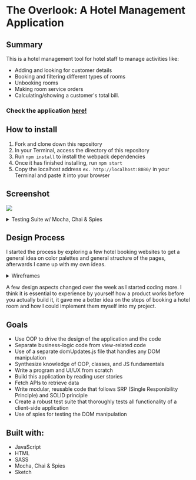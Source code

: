 # The Overlook: A Hotel Management Application

## Summary

This is a hotel management tool for hotel staff to manage activities like:
- Adding and looking for customer details
- Booking and filtering different types of rooms
- Unbooking rooms
- Making room service orders
- Calculating/showing a customer's total bill.

### Check the application [here!](https://edwindelbosque.github.io/TheOverlook/)

## How to install

1. Fork and clone down this repository
2. In your Terminal, access the directory of this repository
3. Run `npm install` to install the webpack dependencies
4. Once it has finished installing, run `npm start`
5. Copy the localhost address `ex. http://localhost:8080/` in your Terminal and paste it into your browser

## Screenshot

![](https://user-images.githubusercontent.com/48811985/65099662-2d136880-d9b7-11e9-954a-1fb5db27c78c.gif)
<details>
 <summary>Testing Suite w/ Mocha, Chai & Spies</summary>
<img width="601" src="https://user-images.githubusercontent.com/48811985/65086593-e9faca80-d9a1-11e9-9876-09e86e868111.png">
</details>

## Design Process

I started the process by exploring a few hotel booking websites to get a general idea on color palettes and general structure of the pages, afterwards I came up with my own ideas.

<details>
  <summary>Wireframes</summary>
<img width="600" src="https://user-images.githubusercontent.com/48811985/65087578-d2bddc00-d9a5-11e9-8999-ff7099f07455.jpg">
<img width="600" src="https://user-images.githubusercontent.com/48811985/65087436-37c50200-d9a5-11e9-8de9-78a8bcb2587f.jpg">
<img width="1431"  src="https://user-images.githubusercontent.com/48811985/65087026-9e492080-d9a3-11e9-9803-23818bb69810.png">
<img width="1552" src="https://user-images.githubusercontent.com/48811985/65087038-a739f200-d9a3-11e9-92b7-a21a88dbb879.png">
  </details>

A few design aspects changed over the week as I started coding more.
I think it is essential to experience by yourself how a product works before you actually build it, it gave me a better idea on the steps of booking a hotel room and how I could implement them myself into my project.

## Goals

- Use OOP to drive the design of the application and the code
- Separate business-logic code from view-related code
- Use of a separate domUpdates.js file that handles any DOM manipulation
- Synthesize knowledge of OOP, classes, and JS fundamentals
- Write a program and UI/UX from scratch
- Build this application by reading user stories
- Fetch APIs to retrieve data
- Write modular, reusable code that follows SRP (Single Responibility Principle) and SOLID principle
- Create a robust test suite that thoroughly tests all functionality of a client-side application
- Use of spies for testing the DOM manipulation

## Built with:

- JavaScript
- HTML
- SASS
- Mocha, Chai & Spies
- Sketch
